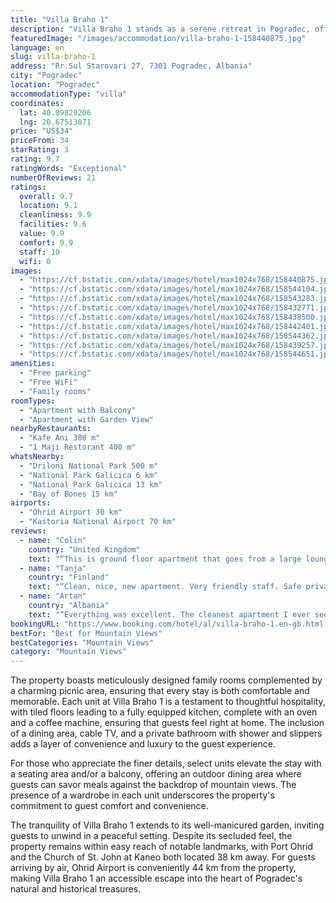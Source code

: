 ```yaml
---
title: "Villa Braho 1"
description: "Villa Braho 1 stands as a serene retreat in Pogradec, offering a unique blend of comfort and scenic beauty just a stone's throw away from the enchanting Ohrid Lake Springs."
featuredImage: "/images/accommodation/villa-braho-1-158440875.jpg"
language: en
slug: villa-braho-1
address: "Rr.Sul Starovari 27, 7301 Pogradec, Albania"
city: "Pogradec"
location: "Pogradec"
accommodationType: "villa"
coordinates:
  lat: 40.89829206
  lng: 20.67513071
price: "US$34"
priceFrom: 34
starRating: 3
rating: 9.7
ratingWords: "Exceptional"
numberOfReviews: 21
ratings:
  overall: 9.7
  location: 9.1
  cleanliness: 9.9
  facilities: 9.6
  value: 9.9
  comfort: 9.9
  staff: 10
  wifi: 0
images:
  - "https://cf.bstatic.com/xdata/images/hotel/max1024x768/158440875.jpg?k=31a946e6bad7e2e8f6a460c1ff2f15d43d2de474d7f60530bfcc23b7e3090e0f&o=&hp=1"
  - "https://cf.bstatic.com/xdata/images/hotel/max1024x768/158544104.jpg?k=5fa5f75f4c7cc13b4e547c0b68805fe98bb84686483ae75cdb8740b66961405e&o=&hp=1"
  - "https://cf.bstatic.com/xdata/images/hotel/max1024x768/158543283.jpg?k=84a89547787c4a9e7e91eace86e71076d7ba0d0696ee5ee51041cc903af2107c&o=&hp=1"
  - "https://cf.bstatic.com/xdata/images/hotel/max1024x768/158432771.jpg?k=3deadb441e91770163f54c6a258d8548bd6c3b30a8acdd538e08fc46ce1734ae&o=&hp=1"
  - "https://cf.bstatic.com/xdata/images/hotel/max1024x768/158438500.jpg?k=b1463ef79a42c80002d9c1e5309c18a10ad4e46b94ee91e2b2c811db4d1dab66&o=&hp=1"
  - "https://cf.bstatic.com/xdata/images/hotel/max1024x768/158442401.jpg?k=811eee5af377ddf1654a869c77282224479c476b522b6b8365b809aadd2760d4&o=&hp=1"
  - "https://cf.bstatic.com/xdata/images/hotel/max1024x768/158544362.jpg?k=986b21192c909208bea29348ce2c7e8a5e6a9a03a4c1ca6124d5e465a692c332&o=&hp=1"
  - "https://cf.bstatic.com/xdata/images/hotel/max1024x768/158439257.jpg?k=4338f9a3a6af83965f55b8084fd6646d9f6bdc18ce2485444bad349c48718954&o=&hp=1"
  - "https://cf.bstatic.com/xdata/images/hotel/max1024x768/158544651.jpg?k=79aa49f0b931ba85809a65a6f138b6151944d55bcf1db22c6c09ac4a3f2012bb&o=&hp=1"
amenities:
  - "Free parking"
  - "Free WiFi"
  - "Family rooms"
roomTypes:
  - "Apartment with Balcony"
  - "Apartment with Garden View"
nearbyRestaurants:
  - "Kafe Ani 300 m"
  - "1 Maji Restorant 400 m"
whatsNearby:
  - "Driloni National Park 500 m"
  - "National Park Galicica 6 km"
  - "National Park Galicica 13 km"
  - "Bay of Bones 15 km"
airports:
  - "Ohrid Airport 30 km"
  - "Kastoria National Airport 70 km"
reviews:
  - name: "Colin"
    country: "United Kingdom"
    text: "“This is ground floor apartment that goes from a large lounge overlooking the front garden to the kitchen overlooking a private rear garden where we had breakfast each morning. It really is much larger than we expected and because there is a...”"
  - name: "Tanja"
    country: "Finland"
    text: "“Clean, nice, new apartment. Very friendly staff. Safe private parking right by the door.”"
  - name: "Artan"
    country: "Albania"
    text: "“Everything was excellent. The cleanest apartment I ever seen.”"
bookingURL: "https://www.booking.com/hotel/al/villa-braho-1.en-gb.html?aid=8035640"
bestFor: "Best for Mountain Views"
bestCategories: "Mountain Views"
category: "Mountain Views"
---
```


The property boasts meticulously designed family rooms complemented by a charming picnic area, ensuring that every stay is both comfortable and memorable. Each unit at Villa Braho 1 is a testament to thoughtful hospitality, with tiled floors leading to a fully equipped kitchen, complete with an oven and a coffee machine, ensuring that guests feel right at home. The inclusion of a dining area, cable TV, and a private bathroom with shower and slippers adds a layer of convenience and luxury to the guest experience.

For those who appreciate the finer details, select units elevate the stay with a seating area and/or a balcony, offering an outdoor dining area where guests can savor meals against the backdrop of mountain views. The presence of a wardrobe in each unit underscores the property's commitment to guest comfort and convenience.

The tranquility of Villa Braho 1 extends to its well-manicured garden, inviting guests to unwind in a peaceful setting. Despite its secluded feel, the property remains within easy reach of notable landmarks, with Port Ohrid and the Church of St. John at Kaneo both located 38 km away. For guests arriving by air, Ohrid Airport is conveniently 44 km from the property, making Villa Braho 1 an accessible escape into the heart of Pogradec's natural and historical treasures.